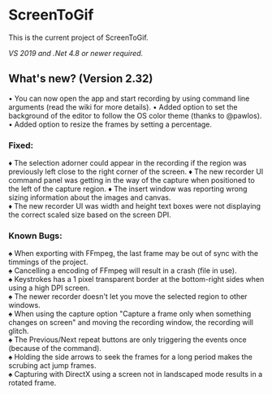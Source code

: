 # ScreenToGif  

This is the current project of ScreenToGif.  

_VS 2019 and .Net 4.8 or newer required._

## What's new? (Version 2.32)

• You can now open the app and start recording by using command line arguments (read the wiki for more details).
• Added option to set the background of the editor to follow the OS color theme (thanks to @pawlos).
• Added option to resize the frames by setting a percentage.  

### Fixed:

♦ The selection adorner could appear in the recording if the region was previously left close to the right corner of the screen.
♦ The new recorder UI command panel was getting in the way of the capture when positioned to the left of the capture region.
♦ The insert window was reporting wrong sizing information about the images and canvas.  
♦ The new recorder UI was width and height text boxes were not displaying the correct scaled size based on the screen DPI.

### Known Bugs:
  
♠ When exporting with FFmpeg, the last frame may be out of sync with the timmings of the project.  
♠ Cancelling a encoding of FFmpeg will result in a crash (file in use).  
♠ Keystrokes has a 1 pixel transparent border at the bottom-right sides when using a high DPI screen.  
♠ The newer recorder doesn't let you move the selected region to other windows.  
♠ When using the capture option "Capture a frame only when something changes on screen" and moving the recording window, the recording will glitch.  
♠ The Previous/Next repeat buttons are only triggering the events once (because of the command).   
♠ Holding the side arrows to seek the frames for a long period makes the scrubing act jump frames.  
♠ Capturing with DirectX using a screen not in landscaped mode results in a rotated frame.